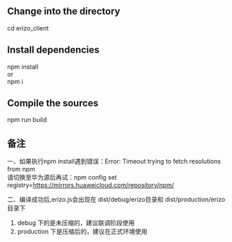 ## Change into the directory  
cd erizo_client  
  
## Install dependencies  
npm install  
or   
npm i  
  
## Compile the sources  
npm run build   
  
## 备注  
一、如果执行npm install遇到错误：Error: Timeout trying to fetch resolutions from npm  
请切换至华为源后再试：npm config set registry=https://mirrors.huaweicloud.com/repository/npm/  
  
二、编译成功后,erizo.js会出现在 dist/debug/erizo目录和 dist/production/erizo 目录下  
1. debug 下的是未压缩的，建议联调阶段使用  
2. production 下是压缩后的，建议在正式环境使用  
